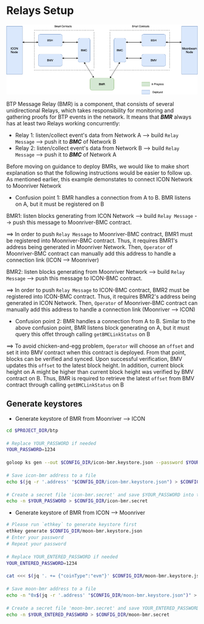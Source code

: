 # Relays Setup

![](../.gitbook/assets/deploy-bmr.png)

BTP Message Relay \(BMR\) is a component, that consists of several unidirectional Relays, which takes responsibility for monitoring and gathering proofs for BTP events in the network. It means that _**BMR**_ always has at least two Relays working concurrently:

* Relay 1: listen/collect event's data from Network A --&gt; build `Relay Message` --&gt; push it to _**BMC**_ of Network B
* Relay 2: listen/collect event's data from Network B --&gt; build `Relay Message` --&gt; push it to _**BMC**_ of Network A

Before moving on guidance to deploy BMRs, we would like to make short explanation so that the following instructions would be easier to follow up. As mentioned earlier, this example demonstates to connect ICON Network to Moonriver Network

* Confusion point 1: BMR handles a connection from A to B. BMR listens on A, but it must be registered on B

BMR1: listen blocks generating from ICON Network --&gt; build `Relay Message` --&gt; push this message to Moonriver-BMC contract.

==&gt; In order to push `Relay Message` to Moonriver-BMC contract, BMR1 must be registered into Moonriver-BMC contract. Thus, it requires BMR1's address being generated in Moonriver Network. Then, `Operator` of Moonriver-BMC contract can manually add this address to handle a connection link \(ICON --&gt; Moonriver\)

BMR2: listen blocks generating from Moonriver Network --&gt; build `Relay Message` --&gt; push this message to ICON-BMC contract.

==&gt; In order to push `Relay Message` to ICON-BMC contract, BMR2 must be registered into ICON-BMC contract. Thus, it requires BMR2's address being generated in ICON Network. Then, `Operator` of Moonriver-BMC contract can manually add this address to handle a connection link \(Moonriver --&gt; ICON\)

* Confusion point 2: BMR handles a connection from A to B. Similar to the above confusion point, BMR listens block generating on A, but it must query this offet through calling `getBMCLinkStatus` on B

==&gt; To avoid chicken-and-egg problem, `Operator` will choose an `offset` and set it into BMV contract when this contract is deployed. From that point, blocks can be verified and synced. Upon successful verification, BMV updates this `offset` to the latest block height. In addition, current block height on A might be higher than current block height was verified by BMV contract on B. Thus, BMR is required to retrieve the latest `offset` from BMV contract through calling `getBMCLinkStatus` on B

## Generate keystores

* Generate keystore of BMR from Moonriver --&gt; ICON

```bash
cd $PROJECT_DIR/btp

# Replace YOUR_PASSWORD if needed
YOUR_PASSWORD=1234

goloop ks gen --out $CONFIG_DIR/icon-bmr.keystore.json --password $YOUR_PASSWORD

# Save icon-bmr address to a file
echo $(jq -r '.address' "$CONFIG_DIR/icon-bmr.keystore.json") > $CONFIG_DIR/icon-bmr.addr

# Create a secret file 'icon-bmr.secret' and save $YOUR_PASSWORD into that file
echo -n $YOUR_PASSWORD > $CONFIG_DIR/icon-bmr.secret
```

* Generate keystore of BMR from ICON --&gt; Moonriver

```bash
# Please run `ethkey` to generate keystore first
ethkey generate $CONFIG_DIR/moon-bmr.keystore.json
# Enter your password
# Repeat your password

# Replace YOUR_ENTERED_PASSWORD if needed
YOUR_ENTERED_PASSWORD=1234

cat <<< $(jq '. += {"coinType":"evm"}' $CONFIG_DIR/moon-bmr.keystore.json) > $CONFIG_DIR/moon-bmr.keystore.json

# Save moon-bmr address to a file
echo -n "0x$(jq -r '.address' "$CONFIG_DIR/moon-bmr.keystore.json")" > $CONFIG_DIR/moon-bmr.addr

# Create a secret file 'moon-bmr.secret' and save YOUR_ENTERED_PASSWORD into that file
echo -n $YOUR_ENTERED_PASSWORD > $CONFIG_DIR/moon-bmr.secret
```

